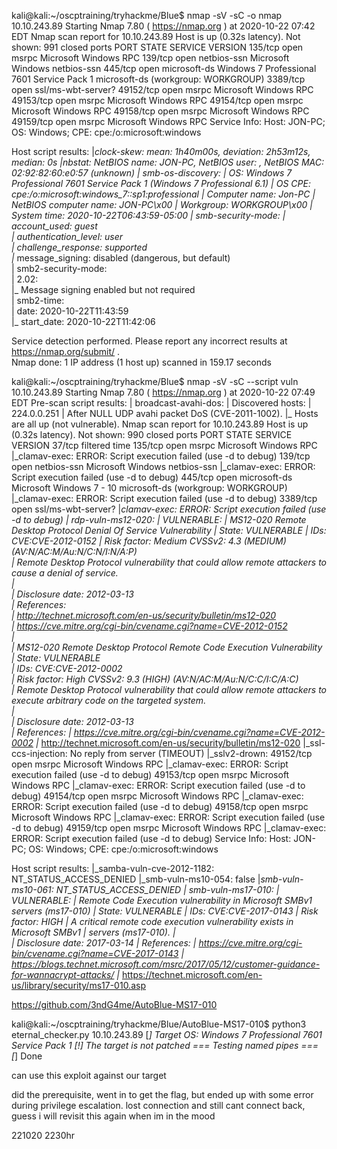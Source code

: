 kali@kali:~/oscptraining/tryhackme/Blue$ nmap -sV -sC -o nmap 10.10.243.89
Starting Nmap 7.80 ( https://nmap.org ) at 2020-10-22 07:42 EDT
Nmap scan report for 10.10.243.89
Host is up (0.32s latency).
Not shown: 991 closed ports
PORT      STATE SERVICE            VERSION
135/tcp   open  msrpc              Microsoft Windows RPC
139/tcp   open  netbios-ssn        Microsoft Windows netbios-ssn
445/tcp   open  microsoft-ds       Windows 7 Professional 7601 Service Pack 1 microsoft-ds (workgroup: WORKGROUP)
3389/tcp  open  ssl/ms-wbt-server?
49152/tcp open  msrpc              Microsoft Windows RPC
49153/tcp open  msrpc              Microsoft Windows RPC
49154/tcp open  msrpc              Microsoft Windows RPC
49158/tcp open  msrpc              Microsoft Windows RPC
49159/tcp open  msrpc              Microsoft Windows RPC
Service Info: Host: JON-PC; OS: Windows; CPE: cpe:/o:microsoft:windows

Host script results:
|_clock-skew: mean: 1h40m00s, deviation: 2h53m12s, median: 0s
|_nbstat: NetBIOS name: JON-PC, NetBIOS user: <unknown>, NetBIOS MAC: 02:92:82:60:e0:57 (unknown)
| smb-os-discovery: 
|   OS: Windows 7 Professional 7601 Service Pack 1 (Windows 7 Professional 6.1)
|   OS CPE: cpe:/o:microsoft:windows_7::sp1:professional
|   Computer name: Jon-PC
|   NetBIOS computer name: JON-PC\x00
|   Workgroup: WORKGROUP\x00
|_  System time: 2020-10-22T06:43:59-05:00
| smb-security-mode: 
|   account_used: guest                                                                                                                                                                                                                    
|   authentication_level: user                                                                                                                                                                                                             
|   challenge_response: supported                                                                                                                                                                                                          
|_  message_signing: disabled (dangerous, but default)                                                                                                                                                                                     
| smb2-security-mode:                                                                                                                                                                                                                      
|   2.02:                                                                                                                                                                                                                                  
|_    Message signing enabled but not required                                                                                                                                                                                             
| smb2-time:                                                                                                                                                                                                                               
|   date: 2020-10-22T11:43:59                                                                                                                                                                                                              
|_  start_date: 2020-10-22T11:42:06                                                                                                                                                                                                        
                                                                                                                                                                                                                                           
Service detection performed. Please report any incorrect results at https://nmap.org/submit/ .                                                                                                                                             
Nmap done: 1 IP address (1 host up) scanned in 159.17 seconds 



kali@kali:~/oscptraining/tryhackme/Blue$ nmap -sV -sC --script vuln 10.10.243.89
Starting Nmap 7.80 ( https://nmap.org ) at 2020-10-22 07:49 EDT
Pre-scan script results:
| broadcast-avahi-dos: 
|   Discovered hosts:
|     224.0.0.251
|   After NULL UDP avahi packet DoS (CVE-2011-1002).
|_  Hosts are all up (not vulnerable).
Nmap scan report for 10.10.243.89
Host is up (0.32s latency).
Not shown: 990 closed ports
PORT      STATE    SERVICE            VERSION
37/tcp    filtered time
135/tcp   open     msrpc              Microsoft Windows RPC
|_clamav-exec: ERROR: Script execution failed (use -d to debug)
139/tcp   open     netbios-ssn        Microsoft Windows netbios-ssn
|_clamav-exec: ERROR: Script execution failed (use -d to debug)
445/tcp   open     microsoft-ds       Microsoft Windows 7 - 10 microsoft-ds (workgroup: WORKGROUP)
|_clamav-exec: ERROR: Script execution failed (use -d to debug)
3389/tcp  open     ssl/ms-wbt-server?
|_clamav-exec: ERROR: Script execution failed (use -d to debug)
| rdp-vuln-ms12-020: 
|   VULNERABLE:
|   MS12-020 Remote Desktop Protocol Denial Of Service Vulnerability
|     State: VULNERABLE
|     IDs:  CVE:CVE-2012-0152
|     Risk factor: Medium  CVSSv2: 4.3 (MEDIUM) (AV:N/AC:M/Au:N/C:N/I:N/A:P)                                                                                                                                                               
|           Remote Desktop Protocol vulnerability that could allow remote attackers to cause a denial of service.                                                                                                                          
|                                                                                                                                                                                                                                          
|     Disclosure date: 2012-03-13                                                                                                                                                                                                          
|     References:                                                                                                                                                                                                                          
|       http://technet.microsoft.com/en-us/security/bulletin/ms12-020                                                                                                                                                                      
|       https://cve.mitre.org/cgi-bin/cvename.cgi?name=CVE-2012-0152                                                                                                                                                                       
|                                                                                                                                                                                                                                          
|   MS12-020 Remote Desktop Protocol Remote Code Execution Vulnerability                                                                                                                                                                   
|     State: VULNERABLE                                                                                                                                                                                                                    
|     IDs:  CVE:CVE-2012-0002                                                                                                                                                                                                              
|     Risk factor: High  CVSSv2: 9.3 (HIGH) (AV:N/AC:M/Au:N/C:C/I:C/A:C)                                                                                                                                                                   
|           Remote Desktop Protocol vulnerability that could allow remote attackers to execute arbitrary code on the targeted system.                                                                                                      
|                                                                                                                                                                                                                                          
|     Disclosure date: 2012-03-13                                                                                                                                                                                                          
|     References:
|       https://cve.mitre.org/cgi-bin/cvename.cgi?name=CVE-2012-0002
|_      http://technet.microsoft.com/en-us/security/bulletin/ms12-020
|_ssl-ccs-injection: No reply from server (TIMEOUT)
|_sslv2-drown: 
49152/tcp open     msrpc              Microsoft Windows RPC
|_clamav-exec: ERROR: Script execution failed (use -d to debug)
49153/tcp open     msrpc              Microsoft Windows RPC
|_clamav-exec: ERROR: Script execution failed (use -d to debug)
49154/tcp open     msrpc              Microsoft Windows RPC
|_clamav-exec: ERROR: Script execution failed (use -d to debug)
49158/tcp open     msrpc              Microsoft Windows RPC
|_clamav-exec: ERROR: Script execution failed (use -d to debug)
49159/tcp open     msrpc              Microsoft Windows RPC
|_clamav-exec: ERROR: Script execution failed (use -d to debug)
Service Info: Host: JON-PC; OS: Windows; CPE: cpe:/o:microsoft:windows

Host script results:
|_samba-vuln-cve-2012-1182: NT_STATUS_ACCESS_DENIED
|_smb-vuln-ms10-054: false
|_smb-vuln-ms10-061: NT_STATUS_ACCESS_DENIED
| smb-vuln-ms17-010: 
|   VULNERABLE:
|   Remote Code Execution vulnerability in Microsoft SMBv1 servers (ms17-010)
|     State: VULNERABLE
|     IDs:  CVE:CVE-2017-0143
|     Risk factor: HIGH
|       A critical remote code execution vulnerability exists in Microsoft SMBv1
|        servers (ms17-010).
|           
|     Disclosure date: 2017-03-14
|     References:
|       https://cve.mitre.org/cgi-bin/cvename.cgi?name=CVE-2017-0143
|       https://blogs.technet.microsoft.com/msrc/2017/05/12/customer-guidance-for-wannacrypt-attacks/
|_      https://technet.microsoft.com/en-us/library/security/ms17-010.asp

https://github.com/3ndG4me/AutoBlue-MS17-010

kali@kali:~/oscptraining/tryhackme/Blue/AutoBlue-MS17-010$ python3 eternal_checker.py 10.10.243.89
[*] Target OS: Windows 7 Professional 7601 Service Pack 1
[!] The target is not patched
=== Testing named pipes ===
[*] Done

can use this exploit against our target

did the prerequisite, went in to get the flag, but ended up with some error during privilege escalation. lost connection and still cant connect back, guess i will revisit this again when im in the mood 

221020 2230hr

